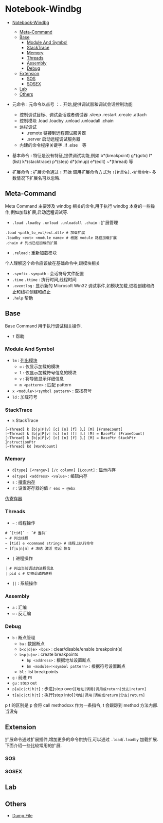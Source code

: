 # Notebook-Windbg

* [Notebook-Windbg](#notebook-windbg)
  * [Meta-Command](#meta-command)
  * [Base](#base)
    * [Module And Symbol](#module-and-symbol)
    * [StackTrace](#stacktrace)
    * [Memory](#memory)
    * [Threads](#threads)
    * [Assembly](#assembly)
    * [Debug](#debug)
  * [Extension](#extension)
    * [SOS](#sos)
    * [SOSEX](#sosex)
  * [Lab](#lab)
  * [Others](#others)

* 元命令 : 元命令以点号 ：`.` 开始,提供调试器和调试会话控制功能
  * 控制调试目标、调试会话或者调试器 .sleep .restart .create .attach
  * 控制模块 .load .loadby .unload .unloadall .chain
  * 远程调试
    * .remote 链接到远程调试服务器
    * .server 启动远程调试服务器
  * 内建的命令程序关键字 .if .else　等
* 基本命令 : 特征是没有特征,提供调试功能,例如 b*(breakpoint) g*(goto) l*(list) k*(stacktrace) p*(step) d*(dmup) e*(edit) ~*(thread) 等
* 扩展命令 : 扩展命令通过 `!` 开始 调用扩展命令方式为 `![扩展名].<扩展命令>` 多数情况下扩展名可以忽略.

## Meta-Command

Meta Command 主要涉及 windbg 相关的命令,用于执行 windbg 本身的一些操作,例如加载扩展,启动远程调试等.

* `.load .loadby .unload .unloadall .chain` : 扩展管理

```shell
.load <path_to_ext/ext.dll> # 加载扩展
.loadby <ext> <module name> # 根据 module 路径加载扩展
.chain # 列出已经加载的扩展
```

* `.reload` : 重新加载模块

个人理解这个命令应该放在基础命令中,跟模块相关

* `.symfix` `.sympath` : 会话符号文件配置
* `.time` `.ttime` : 执行时间,线程时间
* `.eventlog` : 显示新的 Microsoft Win32 调试事件,如模块加载,进程创建和终止和线程创建和终止
* `.help` 帮助

## Base

Base Command 用于执行调试相关操作.

* `?` 帮助

### Module And Symbol

* `lm` : [列出模块](https://docs.microsoft.com/zh-cn/windows-hardware/drivers/debugger/lm--list-loaded-modules-)
  * `o` : 仅显示加载的模块
  * `l` : 仅显示加载符号信息的模块
  * `v` : 将导致显示详细信息
  * `m <pattern>` : 匹配 pattern
* `x <module>!<symbol pattern>` : 查找符号
* `ld` : 加载符号

### StackTrace

* `k` StackTrace

```shell
[~Thread] k [b|p|P|v] [c] [n] [f] [L] [M] [FrameCount]
[~Thread] k [b|p|P|v] [c] [n] [f] [L] [M] = BasePtr [FrameCount]
[~Thread] k [b|p|P|v] [c] [n] [f] [L] [M] = BasePtr StackPtr InstructionPtr
[~Thread] kd [WordCount]
```

### Memory

* `d[type] [<range>] [/c column] [Lcount]` : 显示内存
* `e[type] <address> <value>` : 编辑内存
* `s` : [搜索内存](https://docs.microsoft.com/zh-cn/windows-hardware/drivers/debugger/s--search-memory-)
* `r` : 设置寄存器的值 `r eax = @ebx`

[伪寄存器](https://docs.microsoft.com/zh-cn/windows-hardware/drivers/debugger/pseudo-register-syntax)

### Threads

* `~` : 线程操作

```shell
# `[tid]` : `# 当前`
~ # 列出线程
~ [tid] e <command string> # 线程上执行命令
~ [f|u|n|m] # 冻结 激活 挂起 恢复
```

* `|` 进程操作

```shell
| # 列出当前调试的进程信息
| pid s # 切换调试的进程
```

* `||` : 系统操作

### Assembly

* `a` : 汇编
* `u` : 反汇编

### Debug

* `b` : 断点管理
  * `ba` : 数据断点
  * `b<c|d|e> <bps>` : clear/disable/enable breakpoint(s)
  * `b<p|u|m>` : create breakpoints
    * `bp <address>` : 根据地址设置断点
    * `bm <module>!<symbol pattern>` : 根据符号设置断点
  * `bl` : list breakpoints
* `g` : 前进 `F5`
* `gu` : step out
* `p[a|c|ct|h|t]` : 步进[step over]`[地址|调用|调用或return|分支|return]`
* `t[a|c|ct|h|t]` : 执行[step into]`[地址|调用|调用或return|分支|return]`

p t  的区别是 p 会将 call methodxxx 作为一条指令, t 会跟踪到 method 方法内部. 当没有

## Extension

扩展命令通过扩展插件,增加更多的命令供执行,可以通过 `.load`/`.loadby` 加载扩展.下面介绍一些比较常用的扩展.

### SOS

### SOSEX

## Lab

## Others

* [Dump File](https://docs.microsoft.com/zh-cn/windows-hardware/drivers/debugger/user-mode-dump-files)